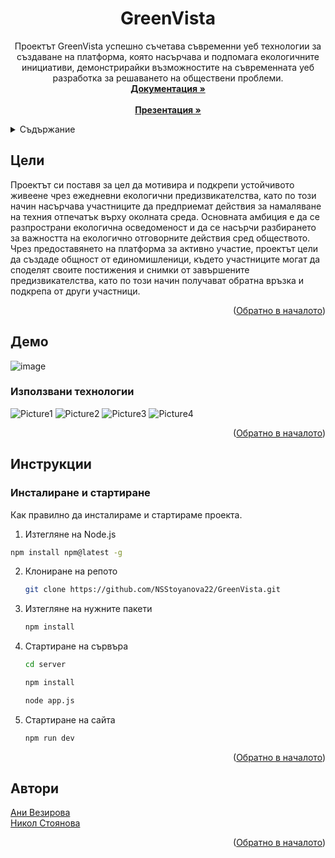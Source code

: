 <a name="readme-top"></a>
<h1 align="center">GreenVista</h3>

  <p align="center">
    Проектът GreenVista успешно съчетава съвременни уеб технологии за създаване на платформа, която насърчава и подпомага екологичните инициативи, демонстрирайки възможностите на съвременната уеб разработка за решаването на обществени проблеми.
    <br />
    <a href="https://codingburgas-my.sharepoint.com/:w:/g/personal/aavezirova22_codingburgas_bg/EanpzZctxGJFo0p4Ld1I_fgB9pT6upY8Ym902h2axti6SQ?e=Bn9VFj"><strong>Документация »</strong></a>
    <br />
    <br />
    <a href="https://codingburgas-my.sharepoint.com/:p:/g/personal/aavezirova22_codingburgas_bg/EZ8d-vfJ04pLtPw3B4fkV0MB2cUyE8L3j0XdErWTUZClbg?e=0skfe4"><strong>Презентация »</strong></a>
  </p>
</div>



<!-- TABLE OF CONTENTS -->
<details>
  <summary>Съдържание</summary>
  <ol>
    <li>
      <a href="#about-the-project">Цели</a>
      <ul>
        <li><a href="#built-with">Използвани технологии</a></li>
      </ul>
    </li>
    <li>
      <a href="#getting-started">Инструкции</a>
      <ul>
        <li><a href="#installation">Инсталиране и стартиране</a></li>
      </ul>
    </li>
    <li><a href="#contact">Автори</a></li>
  </ol>
</details>



<!-- ABOUT THE PROJECT -->
## Цели
Проектът си поставя за цел да мотивира и подкрепи устойчивото живеене чрез ежедневни екологични предизвикателства, като по този начин насърчава участниците да предприемат действия за намаляване на техния отпечатък върху околната среда. Основната амбиция е да се разпространи екологична осведоменост и да се насърчи разбирането за важността на екологично отговорните действия сред обществото. Чрез предоставянето на платформа за активно участие, проектът цели да създаде общност от единомишленици, където участниците могат да споделят своите постижения и снимки от завършените предизвикателства, като по този начин получават обратна връзка и подкрепа от други участници. 

<p align="right">(<a href="#readme-top">Обратно в началото</a>)</p>

## Демо
![image](https://github.com/NSStoyanova22/GreenVista/assets/132449341/310182e5-b125-449b-925b-697b58dd0ae4)


### Използвани технологии
![Picture1](https://github.com/NSStoyanova22/GreenVista/assets/132449341/dcb9dff5-ce6a-4de6-b2e7-48f39fefafe7)
![Picture2](https://github.com/NSStoyanova22/GreenVista/assets/132449341/a168d7aa-0598-4fc4-b45f-0e8a78ce0d1b)
![Picture3](https://github.com/NSStoyanova22/GreenVista/assets/132449341/add213f0-5035-46bc-b7d5-a33ddee65301)
![Picture4](https://github.com/NSStoyanova22/GreenVista/assets/132449341/f40bbcdf-1d6c-4873-b17f-7f2c78736d6d)

<p align="right">(<a href="#readme-top">Обратно в началото</a>)</p>

## Инструкции
### Инсталиране и стартиране
Как правилно да инсталираме и стартираме проекта.
1. Изтегляне на Node.js
  ```sh
  npm install npm@latest -g
  ```

2. Клониране на репото
   ```sh
   git clone https://github.com/NSStoyanova22/GreenVista.git
   ```
3. Изтегляне на нужните пакети
   ```sh
   npm install
   ```
4. Стартиране на сървъра
   ```sh
   cd server
   ```
   ```sh
   npm install
   ```
   ```sh
   node app.js
   ```
5. Стартиране на сайта
   ```sh
   npm run dev
   ```
<p align="right">(<a href="#readme-top">Обратно в началото</a>)</p>

<!-- CONTACT -->
## Автори
[Ани Везирова](https://github.com/AAVezirova22) <br>
[Никол Стоянова](https://github.com/NSStoyanova22)  


<p align="right">(<a href="#readme-top">Обратно в началото</a>)</p>
